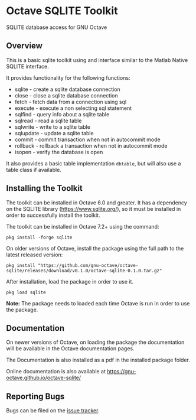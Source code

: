 # Octave SQLITE Toolkit

SQLITE database access for GNU Octave

## Overview

This is a basic sqlite toolkit using and interface similar to
the Matlab Native SQLITE interface.

It provides functionality for the following functions:

* sqlite - create a sqlite database connection
* close - close a sqlite database connection
* fetch - fetch data from a connection using sql
* execute - execute a non selecting sql statement 
* sqlfind - query info about a sqlite table
* sqlread - read a sqlite table
* sqlwrite - write to a sqlite table
* sqlupdate - update a sqlite table
* commit - commit transaction when not in autocommit mode
* rollback - rollback a transaction when not in autocommit mode
* isopen - verify the database is open

It also provides a basic table implementation `dbtable`, but will also use
a table class if available.

## Installing the Toolkit

The toolkit can be installed in Octave 6.0 and greater.  It has a dependency 
on the SQLITE library (<https://www.sqlite.org/>), so it must be installed in 
order to successfully install the toolkit.

The toolkit can be installed in Octave 7.2+ using the command:

    pkg install -forge sqlite

On older versions of Octave, install the package using the full path to the latest released version:

    pkg install "https://github.com/gnu-octave/octave-sqlite/releases/download/v0.1.0/octave-sqlite-0.1.0.tar.gz"

After installation, load the package in order to use it.

    pkg load sqlite

**Note:** The package needs to loaded each time Octave is run in order to use the package. 

## Documentation

On newer versions of Octave, on loading the package the documentation will be available in the
Octave documentation pages.

The Documentation is also installed as a pdf in the installed package folder.

Online documentation is also available at
https://gnu-octave.github.io/octave-sqlite/

## Reporting Bugs

Bugs can be filed on the [issue tracker](https://github.com/gnu-octave/octave-sqlite/issues).
